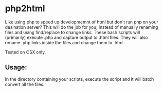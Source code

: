 # php2html

Like using php to speed up developmemnt of html but don't run php on your desination server? 
This will do the job for you; instead of manually renaming files and using find/replace to change links. 
These bash scripts will (primarily) execute .php and capture output to .html files. 
They will also rename .php links inside the files and change them to .html.

Tested on OSX only.

## Usage:

In the directory containing your scripts, execute the script and it will batch convert all the files.